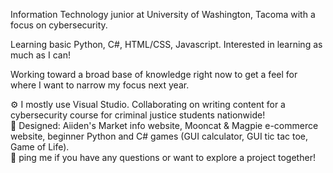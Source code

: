 Information Technology junior at University of Washington, Tacoma with a focus on cybersecurity.

Learning basic Python, C#, HTML/CSS, Javascript. Interested in learning as much as I can!

Working toward a broad base of knowledge right now to get a feel for where I want to narrow my focus next year.

⚙️ I mostly use Visual Studio. Collaborating on writing content for a cybersecurity course for criminal justice students nationwide!<br>
💅 Designed: Aiiden's Market info website, Mooncat & Magpie e-commerce website, beginner Python and C# games (GUI calculator, GUI tic tac toe, Game of Life).<br>
💬 ping me if you have any questions or want to explore a project together!<br>
